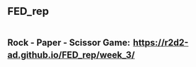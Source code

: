 # <sub>FED_rep</sub>
# <sub><sup>Rock - Paper - Scissor Game:<sup></sub> <sub><sup>https://r2d2-ad.github.io/FED_rep/week_3/</sup></sub> 

